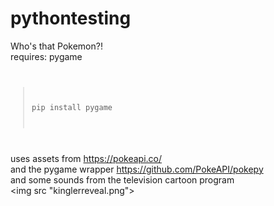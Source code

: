 # pythontesting

<h>Who's that Pokemon?!</h>
<br>
requires: pygame
<code>
>pip install pygame
</code>


uses assets from https://pokeapi.co/
<br>
and the pygame wrapper https://github.com/PokeAPI/pokepy
<br>
and some sounds from the television cartoon program
<br>
<img src "kinglerreveal.png">
